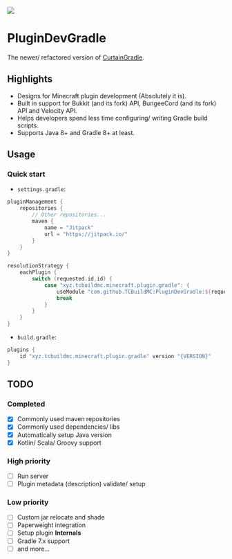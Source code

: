 [![](https://jitpack.io/v/TCBuildMC/PluginDevGradle.svg)](https://jitpack.io/#TCBuildMC/PluginDevGradle)

# PluginDevGradle
The newer/ refactored version of [CurtainGradle](https://github.com/TCBuildMC/CurtainGradle/).

## Highlights
- Designs for Minecraft plugin development (Absolutely it is).
- Built in support for Bukkit (and its fork) API, BungeeCord (and its fork) API and Velocity API.
- Helps developers spend less time configuring/ writing Gradle build scripts.
- Supports Java 8+ and Gradle 8+ at least.

## Usage
### Quick start
- `settings.gradle`: 
```gradle
pluginManagement {
    repositories {
        // Other repositories...
        maven {
            name = "Jitpack"
            url = "https://jitpack.io/"
        }
    }
}

resolutionStrategy {
    eachPlugin {
        switch (requested.id.id) {
            case "xyz.tcbuildmc.minecraft.plugin.gradle": {
                useModule "com.github.TCBuildMC:PluginDevGradle:${requested.version}"
                break
            }
        }
    }
}
```

- `build.gradle`: 
```gradle
plugins {
    id "xyz.tcbuildmc.minecraft.plugin.gradle" version "{VERSION}"
}
```

## TODO
### Completed
- [x] Commonly used maven repositories
- [x] Commonly used dependencies/ libs
- [x] Automatically setup Java version
- [x] Kotlin/ Scala/ Groovy support

### High priority
- [ ] Run server
- [ ] Plugin metadata (description) validate/ setup

### Low priority
- [ ] Custom jar relocate and shade
- [ ] Paperweight integration
- [ ] Setup plugin **Internals**
- [ ] Gradle 7.x support
- [ ] and more...

## 
